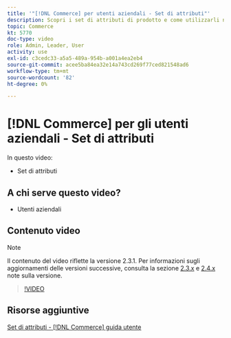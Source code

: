 ```yaml
---
title: '"[!DNL Commerce] per utenti aziendali - Set di attributi"'
description: Scopri i set di attributi di prodotto e come utilizzarli nel catalogo.
topic: Commerce
kt: 5770
doc-type: video
role: Admin, Leader, User
activity: use
exl-id: c3cedc33-a5a5-489a-954b-a001a4ea2eb4
source-git-commit: acee5ba84ea32e14a743cd269f77ced821548ad6
workflow-type: tm+mt
source-wordcount: '82'
ht-degree: 0%

---
```


# [!DNL Commerce] per gli utenti aziendali - Set di attributi

In questo video:

- Set di attributi

## A chi serve questo video?

- Utenti aziendali

## Contenuto video

>[!NOTE]
>
>Il contenuto del video riflette la versione 2.3.1. Per informazioni sugli aggiornamenti delle versioni successive, consulta la sezione [ 2.3.x](https://devdocs.magento.com/guides/v2.3/release-notes/bk-release-notes.html) e [2.4.x](https://devdocs.magento.com/guides/v2.4/release-notes/bk-release-notes.html) note sulla versione.

>[!VIDEO](https://video.tv.adobe.com/v/35955?quality=12&learn=on)

## Risorse aggiuntive

[Set di attributi - [!DNL Commerce] guida utente](https://docs.magento.com/user-guide/stores/attribute-sets.html)
